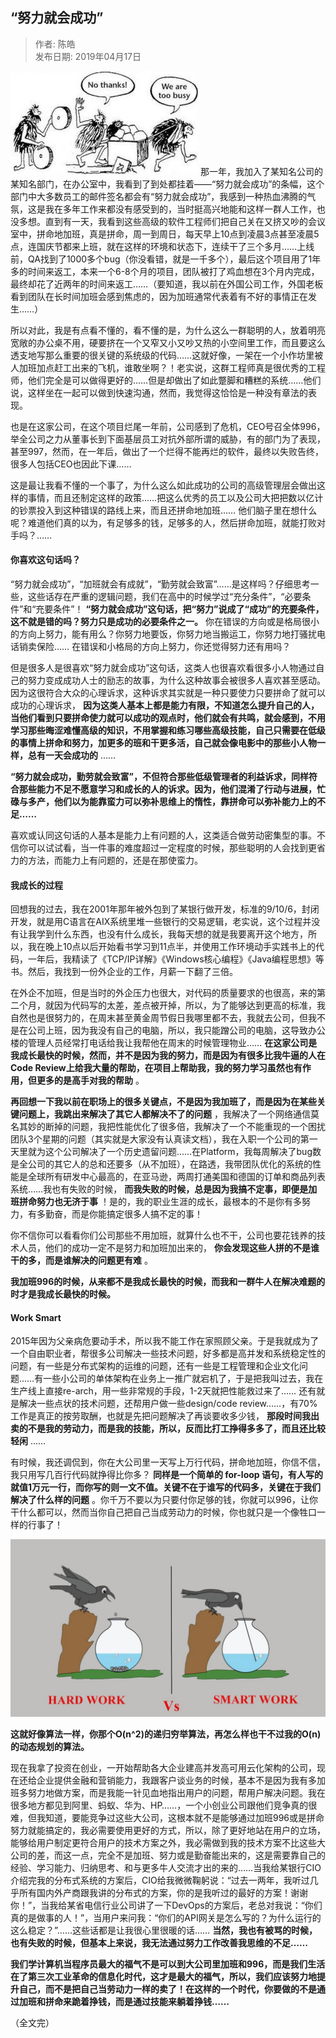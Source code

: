 ## “努力就会成功”  

> 作者: 陈皓  
> 发布日期: 2019年04月17日  

![image](images/1904-nljhcg-0.jpeg)
 那一年，我加入了某知名公司的某知名部门，在办公室中，我看到了到处都挂着——“努力就会成功”的条幅，这个部门中大多数员工的邮件签名都会有“努力就会成功”，我感到一种热血沸腾的气氛，这是我在多年工作来都没有感受到的，当时挺高兴地能和这样一群人工作，也没多想。直到有一天，我看到这些高级的软件工程师们把自己关在又挤又吵的会议室中，拼命地加班，真是拼命，周一到周日，每天早上10点到凌晨3点甚至凌晨5点，连国庆节都来上班，就在这样的环境和状态下，连续干了三个多月……上线前，QA找到了1000多个bug（你没看错，就是一千多个），最后这个项目用了1年多的时间来返工，本来一个6-8个月的项目，团队被打了鸡血想在3个月内完成，最终却花了近两年的时间来返工……（要知道，我以前在外国公司工作，外国老板看到团队在长时间加班会感到焦虑的，因为加班通常代表着有不好的事情正在发生……）

所以对此，我是有点看不懂的，看不懂的是，为什么这么一群聪明的人，放着明亮宽敞的办公桌不用，硬要挤在一个又窄又小又吵又热的小空间里工作，而且要这么透支地写那么重要的很关键的系统级的代码……这就好像，一架在一个小作坊里被人加班加点赶工出来的飞机，谁敢坐啊？！老实说，这群工程师真是很优秀的工程师，他们完全是可以做得更好的……但是却做出了如此蹩脚和糟糕的系统……他们说，这样坐在一起可以做到快速沟通，然而，我觉得这恰恰是一种没有章法的表现。

也是在这家公司，在这个项目烂尾一年前，公司感到了危机，CEO号召全体996，举全公司之力从董事长到下面基层员工对抗外部所谓的威胁，有的部门为了表现，甚至997，然而，在一年后，做出了一个烂得不能再烂的软件，最终以失败告终，很多人包括CEO也因此下课……

这是最让我看不懂的一个事了，为什么这么如此成功的公司的高级管理层会做出这样的事情，而且还制定这样的政策……把这么优秀的员工以及公司大把把数以亿计的钞票投入到这种错误的路线上来，而且还拼命地加班…… 他们脑子里在想什么呢？难道他们真的以为，有足够多的钱，足够多的人，然后拼命加班，就能打败对手吗？……

#### 你喜欢这句话吗？

“努力就会成功”，“加班就会有成就”，“勤劳就会致富”……是这样吗？仔细思考一些，这些话存在严重的逻辑问题，我们在高中的时候学过“充分条件”，“必要条件”和“充要条件”！ **“努力就会成功”这句话，把“努力”说成了“成功”的充要条件，这不就是错的吗？努力只是成功的必要条件之一。** 你在错误的方向或是格局很小的方向上努力，能有用么？你努力地要饭，你努力地当搬运工，你努力地打骚扰电话销卖保险…… 在错误和小格局的方向上努力，你还觉得努力还有用吗？

但是很多人是很喜欢“努力就会成功”这句话，这类人也很喜欢看很多小人物通过自己的努力变成成功人士的励志的故事，为什么这种故事会被很多人喜欢甚至感动。因为这很符合大众的心理诉求，这种诉求其实就是一种只要使力只要拼命了就可以成功的心理诉求， **因为这类人基本上都是能力有限，不知道怎么提升自己的人，当他们看到只要拼命使力就可以成功的观点时，他们就会有共鸣，就会感到，不用学习那些晦涩难懂高级的知识，不用掌握和练习哪些高级技能，自己只需要在低级的事情上拼命和努力，加更多的班和干更多活，自己就会像电影中的那些小人物一样，总有一天会成功的** ……

**“努力就会成功，勤劳就会致富”，不但符合那些低级管理者的利益诉求，同样符合那些能力不足不愿意学习和成长的人的诉求。因为，他们混淆了行动与进展，忙碌与多产，他们以为能靠蛮力可以弥补思维上的惰性，靠拼命可以弥补能力上的不足……**

喜欢或认同这句话的人基本是能力上有问题的人，这类适合做劳动密集型的事。不信你可以试试看，当一件事的难度超过一定程度的时候，那些聪明的人会找到更省力的方法，而能力上有问题的，还是在那使蛮力。

#### 我成长的过程

回想我的过去，我在2001年那年被外包到了某银行做开发，标准的9/10/6，封闭开发，就是用C语言在AIX系统里堆一些银行的交易逻辑，老实说，这个过程并没有让我学到什么东西，也没有什么成长，我每天想的就是我要离开这个地方，所以，我在晚上10点以后开始看书学习到11点半，并使用工作环境动手实践书上的代码，一年后，我精读了《TCP/IP详解》《Windows核心编程》《Java编程思想》等书。然后，我找到一份外企业的工作，月薪一下翻了三倍。

在外企不加班，但是当时的外企压力也很大，对代码的质量要求的也很高，来的第二个月，就因为代码写的太差，差点被开掉，所以，为了能够达到更高的标准，我自然也是很努力的，在周末甚至黄金周节假日我哪里都不去，我就去公司，但我不是在公司上班，因为我没有自己的电脑，所以，我只能蹭公司的电脑，这导致办公楼的管理人员经常打电话给我让我帮他在周末的时候管理物业…… **在这家公司是我成长最快的时候，然而，并不是因为我的努力，而是因为有很多比我牛逼的人在Code Review上给我大量的帮助，在项目上帮助我，我的努力学习虽然也有作用，但更多的是高手对我的帮助** 。

**再回想一下我以前在职场上的很多关键点，不是因为我加班了，而是因为在某些关键问题上，我跳出来解决了其它人都解决不了的问题** ，我解决了一个网络通信莫名其妙的断掉的问题，我把性能优化了很多倍，我解决了一个不能重现的一个困扰团队3个星期的问题（其实就是大家没有认真读文档），我在入职一个公司的第一天里就为这个公司解决了一个历史遗留问题……在Platform，我每周解决了bug数是全公司的其它人的总和还要多（从不加班），在路透，我带团队优化的系统的性能是全球所有研发中心最高的，在亚马逊，两周打通美国和德国的订单和商品列表系统……我也有失败的时候， **而我失败的时候，总是因为我搞不定事，即便是加班拼命努力也无济于事** ！是的，我的职业生涯的成长，最根本的不是你有多努力，有多勤奋，而是你能搞定很多人搞不定的事！

你不信你可以看看你们公司那些不用加班，就算什么也不干，公司也要花钱养的技术人员，他们的成功一定不是努力和加班加出来的， **你会发现这些人拼的不是谁干的多，而是谁解决的问题更有难** 。

**我加班996的时候，从来都不是我成长最快的时候，而我和一群牛人在解决难题的时才是我成长最快的时候。**

#### Work Smart

2015年因为父亲病危要动手术，所以我不能工作在家照顾父亲。于是我就成为了一个自由职业者，帮很多公司解决一些技术问题，好多都是高并发和系统稳定性的问题，有一些是分布式架构的运维的问题，还有一些是工程管理和企业文化问题……有一些小公司的单体架构在业务上一推广就宕机了，于是把我叫过去，我在生产线上直接re-arch，用一些非常规的手段，1-2天就把性能救过来了…… 还有就是解决一些点状的技术问题，还帮用户做一些design/code review……，有70%工作是真正的按劳取酬，也就是先把问题解决了再谈要收多少钱， **那段时间我出卖的不是我的劳动力，而是我的技能，所以，反而比打工挣得多多了，而且还比较轻闲** ……

有时候，我还调侃到，你在大公司里一天写上万行代码，拼命地加班，你信不信，我只用写几百行代码就挣得比你多？ **同样是一个简单的 for-loop 语句，有人写的就值1万元一行，而你写的则一文不值。关键不在于谁写的代码多，关键在于我们解决了什么样的问题** 。你千万不要以为只要付你足够的钱，你就可以996，让你干什么都可以，然而当你自己把自己当成劳动力的时候，你也就只是一个像牲口一样的行事了！

![image](images/1904-nljhcg-1.jpeg)

**这就好像算法一样，你那个O\(n^2\)的递归穷举算法，再怎么样也干不过我的O\(n\)的动态规划的算法。**

现在我拿了投资在创业，一开始帮助各大企业建高并发高可用云化架构的公司，现在还给企业提供金融和营销能力，我跟客户谈业务的时候，基本不是因为我有多加班多努力地做方案，而是我能一针见血地指出用户的问题，帮用户解决问题。我在很多地方都见到阿里、蚂蚁、华为、HP……，一个小创业公司跟他们竞争真的很难，但我知道，要能竞争过这些大公司，这根本就不是能够通过加班996或是拼命努力就能搞定的，我必需要使用更好的方式，所以，除了更好地站在用户的立场，能够给用户制定更符合用户的技术方案之外，我必需做到我的技术方案不比这些大公司的差，而这一点，完全不是加班、努力或是勤奋能出来的，这是需要靠自己的经验、学习能力、归纳思考、和与更多牛人交流才出的来的……当我给某银行CIO介绍完我的分布式系统的方案后，CIO给我微微鞠躬说：“过去一两年，我听过几乎所有国内外产商跟我讲的分布式的方案，你的是我听过的最好的方案！谢谢你！”，当我给某省电信行业公司讲了一下DevOps的方案后，老总对我说：“你们真的是做事的人！”，当用户来问我：“你们的API网关是怎么写的？为什么运行的这么稳定？”……这些话都是让我很心里很暖的话…… **当然，我也有被骂的时候，也有失败的时候，但基本上来说，我无法通过努力工作改善我思维的不足……**

**我们学计算机当程序员最大的福气不是可以到大公司里加班和996，而是我们生活在了第三次工业革命的信息化时代，这才是最大的福气，所以，我们应该努力地提升自己，而不是把自己当劳动力一样的卖了！在这样的一个时代，你要做的不是通过加班和拼命来跪着挣钱，而是通过技能来躺着挣钱……**

（全文完）
